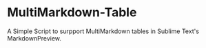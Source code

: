 # MultiMarkdown-Table
A Simple Script to surpport MultiMarkdown tables in Sublime Text's MarkdownPreview.
